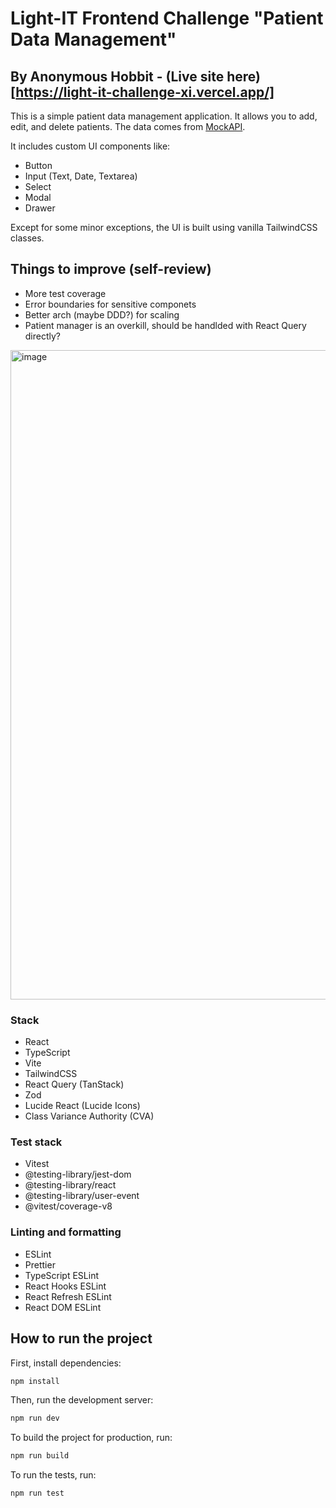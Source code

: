 # Light-IT Frontend Challenge "Patient Data Management"

## By Anonymous Hobbit - (Live site here)[https://light-it-challenge-xi.vercel.app/]

This is a simple patient data management application. It allows you to add, edit, and delete patients. The data comes from [MockAPI](https://mockapi.io/).

It includes custom UI components like:

- Button
- Input (Text, Date, Textarea)
- Select
- Modal
- Drawer

Except for some minor exceptions, the UI is built using vanilla TailwindCSS classes.

## Things to improve (self-review)

- More test coverage
- Error boundaries for sensitive componets
- Better arch (maybe DDD?) for scaling
- Patient manager is an overkill, should be handlded with React Query directly?

<img width="1276" height="1039" alt="image" src="https://github.com/user-attachments/assets/5bfb26e8-61a3-4f84-a379-551da9ea61da" />


### Stack

- React
- TypeScript
- Vite
- TailwindCSS
- React Query (TanStack)
- Zod
- Lucide React (Lucide Icons)
- Class Variance Authority (CVA)

### Test stack

- Vitest
- @testing-library/jest-dom
- @testing-library/react
- @testing-library/user-event
- @vitest/coverage-v8

### Linting and formatting

- ESLint
- Prettier
- TypeScript ESLint
- React Hooks ESLint
- React Refresh ESLint
- React DOM ESLint

## How to run the project

First, install dependencies:

```bash
npm install
```

Then, run the development server:

```bash
npm run dev
```

To build the project for production, run:

```bash
npm run build
```

To run the tests, run:

```bash
npm run test
```
